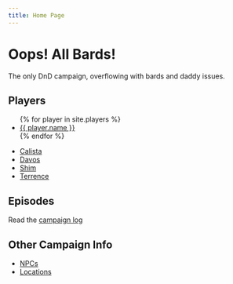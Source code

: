 ```yaml
---
title: Home Page
---
```


# Oops! All Bards!

The only DnD campaign, overflowing with bards and daddy issues.

## Players

<ul>
  {% for player in site.players %}
    <li><a href="{{ site.url }}{{ player.url }}">{{ player.name }}</a></li>
  {% endfor %}
</ul>

- [Calista](_players/calista.md)
- [Davos](_players/davos.md)
- [Shim](_players/shim.md)
- [Terrence](_players/terrence.md)

## Episodes

Read the [campaign log](_pages/blog.html)

## Other Campaign Info

- [NPCs](google.com)
- [Locations](google.com)
